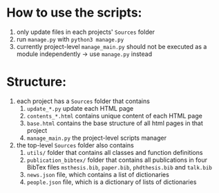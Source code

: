 # How to use the scripts:
1. only update files in each projects' `Sources` folder
2. run `manage.py` with `python3 manage.py`
3. currently project-level `manage_main.py` should not be executed as a module independently -> use `manage.py` instead

# Structure:
1. each project has a  `Sources` folder that contains
    1. `update_*.py` update each HTML page
    2. `contents_*.html` contains unique content of each HTML page
    3. `base.html` contains the base structure of all html pages in that project
    4. `manage_main.py` the project-level scripts manager
2. the top-level `Sources` folder also contains
    1. `utils/` folder that contains all classes and function definitions
    2. `publication_bibtex/` folder that contains all publications in four BibTex files `msthesis.bib`, `paper.bib`, `phdthesis.bib` and `talk.bib`
    3. `news.json` file, which contains a list of dictionaries
    4. `people.json` file, which is a dictionary of lists of dictionaries